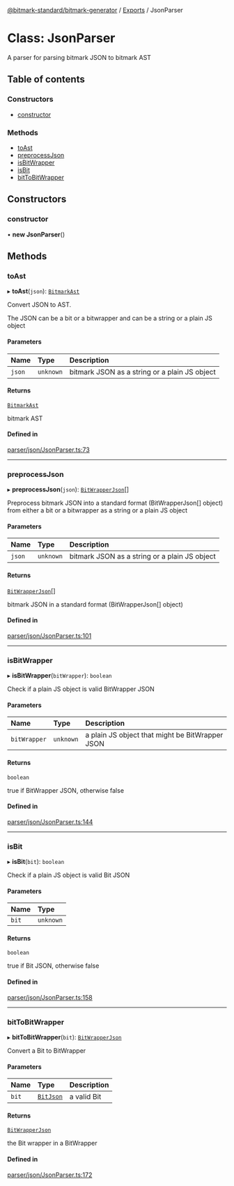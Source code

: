 [@bitmark-standard/bitmark-generator](../API.md) / [Exports](../modules.md) / JsonParser

# Class: JsonParser

A parser for parsing bitmark JSON to bitmark AST

## Table of contents

### Constructors

- [constructor](JsonParser.md#constructor)

### Methods

- [toAst](JsonParser.md#toAst)
- [preprocessJson](JsonParser.md#preprocessJson)
- [isBitWrapper](JsonParser.md#isBitWrapper)
- [isBit](JsonParser.md#isBit)
- [bitToBitWrapper](JsonParser.md#bitToBitWrapper)

## Constructors

### constructor

• **new JsonParser**()

## Methods

### toAst

▸ **toAst**(`json`): [`BitmarkAst`](../interfaces/BitmarkAst.md)

Convert JSON to AST.

The JSON can be a bit or a bitwrapper and can be a string or a plain JS object

#### Parameters

| Name | Type | Description |
| :------ | :------ | :------ |
| `json` | `unknown` | bitmark JSON as a string or a plain JS object |

#### Returns

[`BitmarkAst`](../interfaces/BitmarkAst.md)

bitmark AST

#### Defined in

[parser/json/JsonParser.ts:73](https://github.com/getMoreBrain/bitmark-generator/blob/416295c/src/parser/json/JsonParser.ts#L73)

___

### preprocessJson

▸ **preprocessJson**(`json`): [`BitWrapperJson`](../interfaces/BitWrapperJson.md)[]

Preprocess bitmark JSON into a standard format (BitWrapperJson[] object) from either a bit or a bitwrapper
as a string or a plain JS object

#### Parameters

| Name | Type | Description |
| :------ | :------ | :------ |
| `json` | `unknown` | bitmark JSON as a string or a plain JS object |

#### Returns

[`BitWrapperJson`](../interfaces/BitWrapperJson.md)[]

bitmark JSON in a standard format (BitWrapperJson[] object)

#### Defined in

[parser/json/JsonParser.ts:101](https://github.com/getMoreBrain/bitmark-generator/blob/416295c/src/parser/json/JsonParser.ts#L101)

___

### isBitWrapper

▸ **isBitWrapper**(`bitWrapper`): `boolean`

Check if a plain JS object is valid BitWrapper JSON

#### Parameters

| Name | Type | Description |
| :------ | :------ | :------ |
| `bitWrapper` | `unknown` | a plain JS object that might be BitWrapper JSON |

#### Returns

`boolean`

true if BitWrapper JSON, otherwise false

#### Defined in

[parser/json/JsonParser.ts:144](https://github.com/getMoreBrain/bitmark-generator/blob/416295c/src/parser/json/JsonParser.ts#L144)

___

### isBit

▸ **isBit**(`bit`): `boolean`

Check if a plain JS object is valid Bit JSON

#### Parameters

| Name | Type |
| :------ | :------ |
| `bit` | `unknown` |

#### Returns

`boolean`

true if Bit JSON, otherwise false

#### Defined in

[parser/json/JsonParser.ts:158](https://github.com/getMoreBrain/bitmark-generator/blob/416295c/src/parser/json/JsonParser.ts#L158)

___

### bitToBitWrapper

▸ **bitToBitWrapper**(`bit`): [`BitWrapperJson`](../interfaces/BitWrapperJson.md)

Convert a Bit to BitWrapper

#### Parameters

| Name | Type | Description |
| :------ | :------ | :------ |
| `bit` | [`BitJson`](../interfaces/BitJson.md) | a valid Bit |

#### Returns

[`BitWrapperJson`](../interfaces/BitWrapperJson.md)

the Bit wrapper in a BitWrapper

#### Defined in

[parser/json/JsonParser.ts:172](https://github.com/getMoreBrain/bitmark-generator/blob/416295c/src/parser/json/JsonParser.ts#L172)
